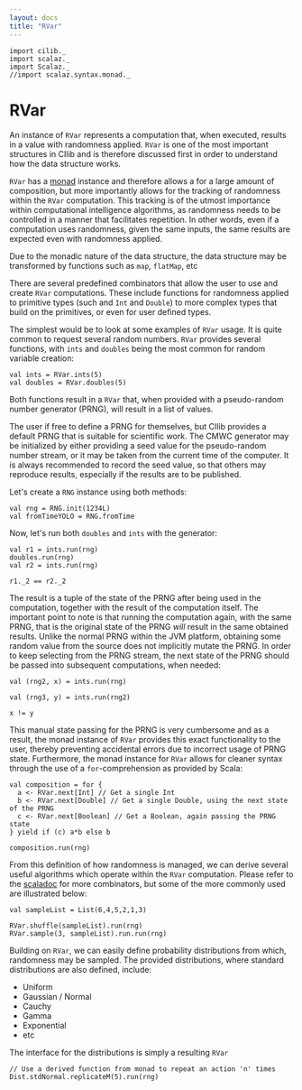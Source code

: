 ```yaml
---
layout: docs
title: "RVar"
---
```


```tut:invisible
import cilib._
import scalaz._
import Scalaz._
//import scalaz.syntax.monad._
```

# RVar

An instance of `RVar` represents a computation that, when executed,
results in a value with randomness applied. `RVar` is one of the most
important structures in CIlib and is therefore discussed first in order to
understand how the data structure works.

`RVar` has a [monad]() instance and therefore allows a for a large amount
of composition, but more importantly allows for the tracking of randomness
within the `RVar` computation. This tracking is of the utmost importance
within computational intelligence algorithms, as randomness needs to be
controlled in a manner that facilitates repetition. In other words,
even if a computation uses randomness, given the same inputs, the same
results are expected even with randomness applied.

Due to the monadic nature of the data structure, the data structure may be
transformed by functions such as `map`, `flatMap`, etc

There are several predefined combinators that allow the user to use and
create `RVar` computations. These include functions for randomness applied
to primitive types (such and `Int` and `Double`) to more complex types that
build on the primitives, or even for user defined types.

The simplest would be to look at some examples of `RVar` usage. It is quite
common to request several random numbers. `RVar` provides several functions,
with `ints` and `doubles` being the most common for random variable
creation:

```tut
val ints = RVar.ints(5)
val doubles = RVar.doubles(5)
```

Both functions result in a `RVar` that, when provided with a pseudo-random
number generator (PRNG), will result in a list of values.

The user if free to define a PRNG for themselves, but CIlib provides a default
PRNG that is suitable for scientific work. The CMWC generator may be
initialized by either providing a seed value for the pseudo-random number
stream, or it may be taken from the current time of the computer. It is always
recommended to record the seed value, so that others may reproduce results,
especially if the results are to be published.

Let's create a `RNG` instance using both methods:

```tut
val rng = RNG.init(1234L)
val fromTimeYOLO = RNG.fromTime
```

Now, let's run both `doubles` and `ints` with the generator:

```tut
val r1 = ints.run(rng)
doubles.run(rng)
val r2 = ints.run(rng)

r1._2 == r2._2
```

The result is a tuple of the state of the PRNG after being used in the
computation, together with the result of the computation itself. The
important point to note is that running the computation again, with the
same PRNG, that is the original state of the PRNG _will_ result in the same
obtained results. Unlike the normal PRNG within the JVM platform, obtaining
some random value from the source does not implicitly mutate the PRNG. In
order to keep selecting from the PRNG stream, the next state of the PRNG
should be passed into subsequent computations, when needed:

```tut
val (rng2, x) = ints.run(rng)

val (rng3, y) = ints.run(rng2)

x != y
```

This manual state passing for the PRNG is very cumbersome and as a result,
the monad instance of `RVar` provides this exact functionality to the user,
thereby preventing accidental errors due to incorrect usage of PRNG state.
Furthermore, the monad instance for `RVar` allows for cleaner syntax through
the use of a `for`-comprehension as provided by Scala:

```tut
val composition = for {
  a <- RVar.next[Int] // Get a single Int
  b <- RVar.next[Double] // Get a single Double, using the next state of the PRNG
  c <- RVar.next[Boolean] // Get a Boolean, again passing the PRNG state
} yield if (c) a*b else b

composition.run(rng)
```

From this definition of how randomness is managed, we can derive several
useful algorithms which operate within the `RVar` computation. Please refer
to the [scaladoc](http://cirg-up.github.io/cilib/api/cilib/RVar$.html) for
more combinators, but some of the more commonly used are illustrated below:

```tut
val sampleList = List(6,4,5,2,1,3)

RVar.shuffle(sampleList).run(rng)
RVar.sample(3, sampleList).run.run(rng)
```

Building on `RVar`, we can easily define probability distributions from
which, randomness may be sampled. The provided distributions, where
standard distributions are also defined, include:

* Uniform
* Gaussian / Normal
* Cauchy
* Gamma
* Exponential
* etc

The interface for the distributions is simply a resulting `RVar`

```tut
// Use a derived function from monad to repeat an action 'n' times
Dist.stdNormal.replicateM(5).run(rng)
```
